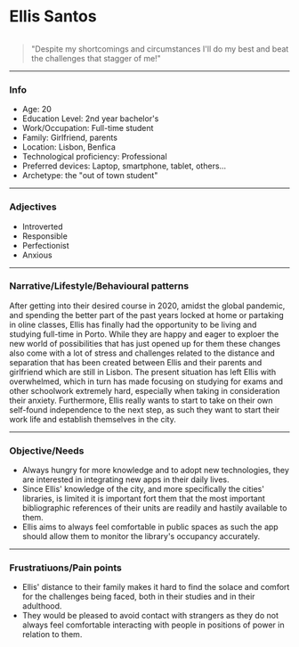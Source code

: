 # Ellis Santos

![]()

> "Despite my shortcomings and circumstances I'll do my best and beat the challenges that stagger of me!"

---

### Info

- Age: 20
- Education Level: 2nd year bachelor's
- Work/Occupation: Full-time student
- Family: Girlfriend, parents
- Location: Lisbon, Benfica
- Technological proficiency: Professional
- Preferred devices: Laptop, smartphone, tablet, others...
- Archetype: the "out of town student"

---

### Adjectives

- Introverted
- Responsible
- Perfectionist
- Anxious

---

### Narrative/Lifestyle/Behavioural patterns 

After getting into their desired course in 2020, amidst the global pandemic, and spending the better part of the past years locked at home or partaking in oline classes, Ellis has finally had the opportunity to be living and studying full-time in Porto. While they are happy and eager to exploer the new world of possibilities that has just opened up for them these changes also come with a lot of stress and challenges related to the distance and separation that has been created between Ellis and their parents and girlfriend which are still in Lisbon. The present situation has left Ellis with overwhelmed, which in turn has made focusing on studying for exams and other schoolwork extremely hard, especially when taking in consideration their anxiety. Furthermore, Ellis really wants to start to take on their own self-found independence to the next step, as such they want to start their work life and establish themselves in the city. 

---

### Objective/Needs

- Always hungry for more knowledge and to adopt new technologies, they are interested in integrating new apps in their daily lives.
- Since Ellis' knowledge of the city, and more specifically the cities' libraries, is limited it is important fort them that the most important bibliographic references of their units are readily and hastily available to them.
- Ellis aims to always feel comfortable in public spaces as such the app should allow them to monitor the library's occupancy accurately.

---

### Frustratiuons/Pain points

- Ellis' distance to their family makes it hard to find the solace and comfort for the challenges being faced, both in their studies and in their adulthood.
- They would be pleased to avoid contact with strangers as they do not always feel comfortable interacting with people in positions of power in relation to them.
